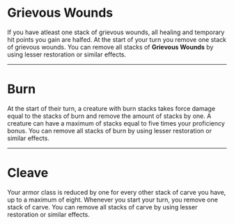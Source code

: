 # Grievous Wounds

If you have atleast one stack of grievous wounds, all healing and temporary hit points you gain are halfed. At the start of your turn you remove one stack of grievous wounds. You can remove all stacks of **Grievous Wounds** by using lesser restoration or similar effects. 

---

# Burn

At the start of their turn, a creature with burn stacks takes force damage equal to the stacks of burn and remove the amount of stacks by one. A creature can have a maximum of stacks equal to five times your proficiency bonus. You can remove all stacks of burn by using lesser restoration or similar effects. 

---

# Cleave 

Your armor class is reduced by one for every other stack of carve you have, up to a maximum of eight. Whenever you start your turn, you remove one stack of carve. You can remove all stacks of carve by using lesser restoration or similar effects. 
